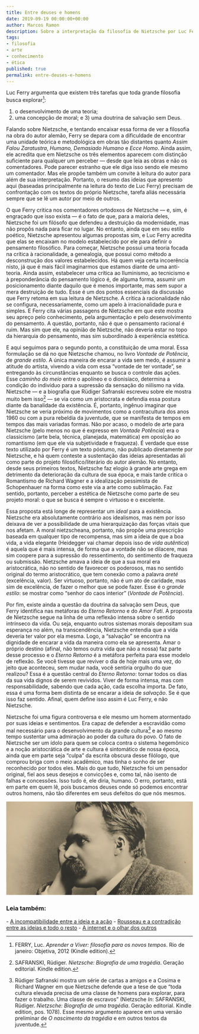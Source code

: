 ```yaml
---
title: Entre deuses e homens
date: 2019-09-19 00:00:00+00:00
author: Marcos Ramon
description: Sobre a interpretação da filosofia de Nietzsche por Luc Ferry.
tags:
- filosofia
- arte
- conhecimento
- ética
published: true
permalink: entre-deuses-e-homens
---
```

Luc Ferry argumenta que existem três tarefas que toda grande filosofia busca explorar[^1]: 

1) o desenvolvimento de uma teoria; 
2) uma concepção de moral; e 3) uma doutrina de salvação sem Deus. 

Falando sobre Nietzsche, e tentando encaixar essa forma de ver a filosofia na obra do autor alemão, Ferry se depara com a dificuldade de encontrar uma unidade teórica e metodológica em obras tão distantes quanto *Assim Falou Zaratustra*, *Humano, Demasiado Humano* e *Ecce Homo*. Ainda assim, ele acredita que em Nietzsche os três elementos aparecem com distinção suficiente para qualquer um perceber — desde que leia as obras e não os comentadores. Pode parecer estranho que ele diga isso sendo ele mesmo um comentador. Mas ele propõe também um convite à leitura do autor para além de sua interpretação. Portanto, o resumo das ideias que apresento aqui (baseadas principalmente na leitura do texto de Luc Ferry) precisam de confrontação com os textos do próprio Nietzsche, tarefa aliás necessária sempre que se lê um autor por meio de outros.

O que Ferry critica nos comentadores ortodoxos de Nietzsche — e, sim, é engraçado que isso exista — é o fato de que, para a maioria deles, Nietzsche foi um filósofo que defendeu a destruição da modernidade, mas não propôs nada para ficar no lugar. No entanto, ainda que em seu estilo poético, Nietzsche apresentou algumas propostas sim, e Luc Ferry acredita que elas se encaixam no modelo estabelecido por ele para definir o pensamento filosófico. Para começar, Nietzsche possui uma teoria focada na crítica à racionalidade, a genealogia, que possui como método a desconstrução dos valores estabelecidos. Há quem veja certa incoerência nisto, já que é mais fácil imaginarmos que estamos diante de uma anti-teoria. Ainda assim, estabelecer uma crítica ao Iluminismo, ao tecnicismo e à preponderância do pensamento lógico é, de alguma forma, assumir um posicionamento diante daquilo que é menos importante, mas sem supor a mera destruição de tudo. Esse é um dos pontos essenciais da discussão que Ferry retoma em sua leitura de Nietzsche. A crítica à racionalidade não se configura, necessariamente, como um apelo à irracionalidade pura e simples. E Ferry cita várias passagens de Nietzsche em que este mostra seu apreço pelo conhecimento, pela argumentação e pelo desenvolvimento do pensamento. A questão, portanto, não é que o pensamento racional é ruim. Mas sim que ele, na opinião de Nietzsche, não deveria estar no topo da hierarquia do pensamento, mas sim subordinado à experiência estética. 

E aqui seguimos para o segundo ponto, a constituição de uma moral. Essa formulação se dá no que Nietzsche chamou, no livro *Vontade de Potência*, de *grande estilo*. A única maneira de encarar a vida sem medo, é assumir a atitude do artista, vivendo a vida com essa “vontade de ter vontade”, se entregando às circunstâncias enquanto se busca o controle das ações. Esse *caminho do meio* entre o apolíneo e o dionisíaco, determina a condição do indivíduo para a supressão da sensação do niilismo na vida. Nietzsche — e a biografia que Rüdiger Safranski escreveu sobre ele mostra muito bem isso[^2] — se via como um aristocrata e defendia essa postura diante da banalidade da existência. É, portanto, ingênuo imaginar que Nietzsche se veria próximo de movimentos como a contracultura dos anos 1960 ou com a pura rebeldia da juventude, que se manifesta de tempos em tempos das mais variadas formas. Não por acaso, o modelo de arte para Nietzsche (pelo menos no que é expresso em *Vontade Potência*) era o classicismo (arte bela, técnica, planejada, matemática) em oposição ao romantismo (em que ele via subjetividade e fraqueza). É verdade que esse texto utilizado por Ferry é um texto póstumo, não publicado diretamente por Nietzsche, e há quem conteste a sustentação das ideias apresentadas ali como parte do projeto filosófico/literário do autor alemão. No entanto, desde seus primeiros textos, Nietzsche faz elogio à grande arte grega em detrimento da deterioração da cultura de sua época, e mais tarde critica o Romantismo de Richard Wagner e a idealização pessimista de Schopenhauer na forma como este via a arte como sublimação. Faz sentido, portanto, perceber a estética de Nietzsche como parte de seu projeto moral: o que se busca é sempre o virtuoso e o excelente.

Essa proposta está longe de representar um *ideal* para a existência. Nietzsche era absolutamente contrário aos idealismos, mas nem por isso deixava de ver a possibilidade de uma hierarquização das forças vitais que nos afetam. A moral nietzscheana, portanto, não propõe uma prescrição baseada em qualquer tipo de recompensa, mas sim a ideia de que a boa vida, a vida elegante (Heidegger vai chamar depois isso de *vida autêntica*) é aquela que é mais intensa, de forma que a vontade não se dilacere, mas sim coopere para a supressão do ressentimento, do sentimento de fraqueza ou submissão. Nietzsche amava a ideia de que a sua moral era aristocrática, não no sentido de favorecer os poderosos, mas no sentido original do termo aristocrático, que tem conexão como a palavra *areté* (excelência, valor). Ser virtuoso, portanto, não é um ato de caridade, mas sim de excelência, de fazer o melhor que se pode fazer. Esse é o *grande estilo*: se mostrar como “senhor do caos interior” (*Vontade de Potência*).

Por fim, existe ainda a questão da doutrina da salvação sem Deus, que Ferry identifica nas metáforas do *Eterno Retorno* e do *Amor Fati*. A proposta de Nietzsche segue na linha de uma reflexão intensa sobre o sentido intrínseco da vida. Ou seja, enquanto outros sistemas morais depositam sua esperança no além, na transcendência, Nietzsche entendia que a vida deveria ter valor por ela mesma. Logo, a “salvação” se encontra na dignidade de encarar a vida da maneira como ela se apresenta. Amar o próprio destino (afinal, não temos outra vida que não a nossa) faz parte desse processo e o *Eterno Retorno* é a metáfora perfeita para esse modelo de reflexão. Se você tivesse que reviver o dia de hoje mais uma vez, do jeito que aconteceu, sem mudar nada, você sentiria orgulho do que realizou? Essa é a questão central do *Eterno Retorno*: tornar todos os dias da sua vida dignos de serem revividos. Viver de forma intensa, mas com responsabilidade, sabendo que cada ação, cada escolha importa. De fato, essa é uma forma bem distinta de se encarar a ideia de *salvação*. Se é que isso faz sentido. Afinal, quem define isso assim é Luc Ferry, e não Nietzsche.

Nietzsche foi uma figura controversa e ele mesmo um homem atormentado por suas ideias e sentimentos. Era capaz de defender a escravidão como mal necessário para o desenvolvimento da grande cultura[^3] e ao mesmo tempo sustentar uma admiração ao poder da cultura do povo. O fato de Nietzsche ser um ídolo para quem se coloca contra o sistema hegemônico e a noção aristocrática de arte e cultura é sintomático de nossa época, ainda que em parte seja “culpa” da escrita obscura desse filólogo, que comprou briga com o meio acadêmico, mas tinha o sonho de ser reconhecido por todos eles. Mais do que tudo, Nietzsche foi um pensador original, fiel aos seus desejos e convicções e, como tal, não isento de falhas e concessões. Isso tudo é, ele diria, humano. O erro, portanto, está em parte em quem lê, pois buscamos deuses onde só podemos encontrar outros homens, não tão diferentes em seus defeitos do que nós mesmos.

[^1]: FERRY, Luc. *Aprender a Viver: filosofia para os novos tempos*. Rio de janeiro: Objetiva, 2012 (Kindle edition).

[^2]: SAFRANSKI, Rüdiger. *Nietzsche: Biografia de uma tragédia*. Geração editorial. Kindle edition.

[^3]: Rüdiger Safranski mostra um série de cartas a amigos e a Cosima e Richard Wagner em que Nietzsche defende que a tese de que “toda cultura elevada precisa de uma classe de homens para explorar, para fazer o trabalho. Uma classe de escravos” (Nietzsche *In*: SAFRANSKI, Rüdiger. *Nietzsche: Biografia de uma tragédia*. Geração editorial. Kindle edition, pos. 1078). Esse mesmo argumento aparece em uma versão preliminar de *O nascimento da tragédia* e em outros textos da juventude.

<img src="/assets/img/nietzsche.jpg">



<h3>Leia também:</h3>
- <a href="/a-incompatibilidade-entre-a-ideia-e-a-acao">A incompatibilidade entre a ideia e a ação</a>
- <a href="/rousseau-e-a-contradicao-entre-as-ideias-e-todo-o-resto">Rousseau e a contradição entre as ideias e todo o resto</a>
- <a href="/a-internet-e-o-olhar-dos-outros">A internet e o olhar dos outros</a>
